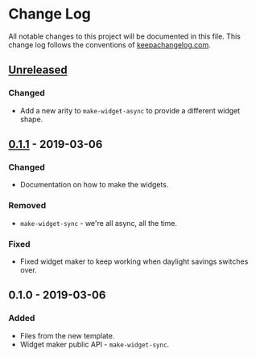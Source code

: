 # Change Log
All notable changes to this project will be documented in this file. This change log follows the conventions of [keepachangelog.com](http://keepachangelog.com/).

## [Unreleased]
### Changed
- Add a new arity to `make-widget-async` to provide a different widget shape.

## [0.1.1] - 2019-03-06
### Changed
- Documentation on how to make the widgets.

### Removed
- `make-widget-sync` - we're all async, all the time.

### Fixed
- Fixed widget maker to keep working when daylight savings switches over.

## 0.1.0 - 2019-03-06
### Added
- Files from the new template.
- Widget maker public API - `make-widget-sync`.

[Unreleased]: https://github.com/your-name/tickets4sale/compare/0.1.1...HEAD
[0.1.1]: https://github.com/your-name/tickets4sale/compare/0.1.0...0.1.1
